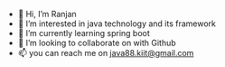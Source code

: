 - 👋 Hi, I’m Ranjan
- 👀 I’m interested in java technology and its framework
- 🌱 I’m currently learning spring boot
- 💞️ I’m looking to collaborate on with Github
- 📫 you can reach me on java88.kiit@gmail.com

<!---
manojranjan/manojranjan is a ✨ special ✨ repository because its `README.md` (this file) appears on your GitHub profile.
You can click the Preview link to take a look at your changes.
--->
